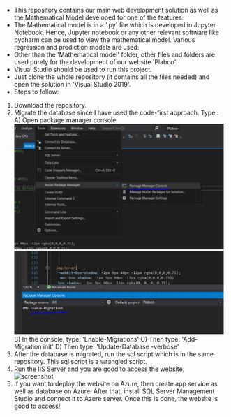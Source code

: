 - This repository contains our main web development solution as well as the Mathematical Model developed for one of the features.
- The Mathematical model is in a '.py' file which is developed in Jupyter Notebook. Hence, Jupyter notebook or any other relevant software like pycharm can be used to view the mathematical model. Various regression and prediction models are used.
- Other than the 'Mathematical model' folder, other files and folders are used purely for the development of our website 'Plaboo'.
- Visual Studio should be used to run this project.
- Just clone the whole repository (it contains all the files needed) and open the solution in 'Visual Studio 2019'.
- Steps to follow:
1. Download the repository.
2. Migrate the database since I have used the code-first approach. Type :
   A) Open package manager console
   ![screenshot](Screenshots/migration1.PNG)
   ![screenshot](Screenshots/migration2.PNG)
   B) In the console, type: 'Enable-Migrations'
   C) Then type: 'Add-Migration init'
   D) Then type: 'Update-Database -verbose'
3. After the database is migrated, run the sql script which is in the same repository. This sql script is a wrangled script.
4. Run the IIS Server and you are good to access the website.
   ![screenshot](Screenshots/run2.PNG)
5. If you want to deploy the website on Azure, then create app service as well as database on Azure. After that, install SQL Server Management Studio and connect it to Azure server. Once this is done, the website is good to access!

